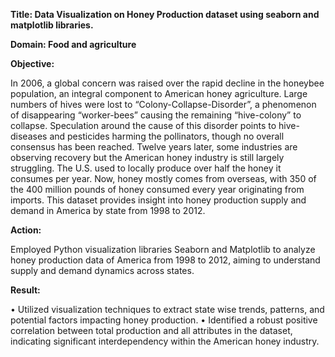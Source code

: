**Title: Data Visualization on Honey Production dataset using seaborn
and matplotlib libraries.**

**Domain: Food and agriculture**

**Objective:**

In 2006, a global concern was raised over the rapid decline in the honeybee population, an integral component
to American honey agriculture. Large numbers of hives were lost to “Colony-Collapse-Disorder”, a
phenomenon of disappearing “worker-bees” causing the remaining “hive-colony” to collapse. Speculation
around the cause of this disorder points to hive-diseases and pesticides harming the pollinators, though no
overall consensus has been reached. Twelve years later, some industries are observing recovery but the
American honey industry is still largely struggling. The U.S. used to locally produce over half the honey it
consumes per year. Now, honey mostly comes from overseas, with 350 of the 400 million pounds of honey
consumed every year originating from imports. This dataset provides insight into honey production supply and
demand in America by state from 1998 to 2012.

**Action:**

Employed Python visualization libraries Seaborn and Matplotlib to analyze honey production data of America from 1998 to 2012, aiming to understand supply and demand dynamics across states.

**Result:**

•	Utilized visualization techniques to extract state wise trends, patterns, and potential factors impacting honey production. 
•	Identified a robust positive correlation between total production and all attributes in the dataset, indicating significant interdependency within the American honey industry.

